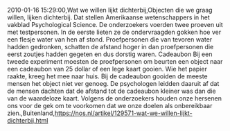 2010-01-16 15:29:00,Wat we willen lijkt dichterbij,Objecten die we graag willen, lijken dichterbij. Dat stellen Amerikaanse wetenschappers in het vakblad Psychological Science. De onderzoekers voerden twee proeven uit met testpersonen. In de eerste lieten ze de ondervraagden gokken hoe ver een flesje water van hen af stond. Proefpersonen die van tevoren water hadden gedronken, schatten de afstand hoger in dan proefpersonen die eerst zoutjes hadden gegeten en dus dorstig waren. Cadeaubon Bij een tweede experiment moesten de proefpersonen om beurten een object naar een cadeaubon van 25 dollar of een lege kaart gooien. Wie het papier raakte, kreeg het mee naar huis. Bij de cadeaubon gooiden de meeste mensen het object niet ver genoeg. De psychologen leidden daaruit af dat de mensen dachten dat de afstand tot de cadeaubon kleiner was dan die van de waardeloze kaart. Volgens de onderzoekers houden onze hersenen ons voor de gek om te voorkomen dat we onze doelen als onbereikbaar zien.,Buitenland,https://nos.nl/artikel/129571-wat-we-willen-lijkt-dichterbij.html